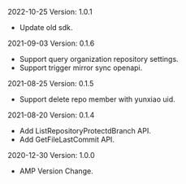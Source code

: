 2022-10-25 Version: 1.0.1
- Update old sdk.

2021-09-03 Version: 0.1.6
- Support query organization repository settings.
- Support trigger mirror sync openapi.

2021-08-25 Version: 0.1.5
- Support delete repo member with yunxiao uid.

2021-08-20 Version: 0.1.4
- Add ListRepositoryProtectdBranch API.
- Add GetFileLastCommit API.

2020-12-30 Version: 1.0.0
- AMP Version Change.

